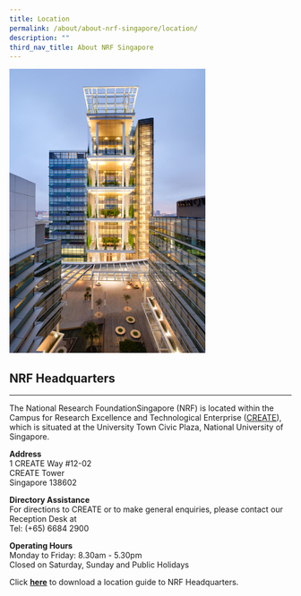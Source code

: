 ```yaml
---
title: Location
permalink: /about/about-nrf-singapore/location/
description: ""
third_nav_title: About NRF Singapore
---
```

<img src="/images/creates.jpg" alt="CREATE Tower" style="width:350px">

## NRF Headquarters
----------------

The National Research FoundationSingapore (NRF) is located within the Campus for Research Excellence and Technological Enterprise ([CREATE](https://www.nrf.gov.sg/about-nrf/nrf-headquarters#create)), which is situated at the University Town Civic Plaza, National University of Singapore.

**Address**  
1 CREATE Way #12-02  
CREATE Tower  
Singapore 138602

**Directory Assistance**  
For directions to CREATE or to make general enquiries, please contact our Reception Desk at&nbsp;  
Tel: (+65) 6684 2900

**Operating Hours**  
Monday to Friday: 8.30am - 5.30pm  
Closed on Saturday, Sunday and&nbsp;Public Holidays

Click **[here](https://go.gov.sg/directions-to-create-tower)** to download a  location guide to NRF Headquarters.